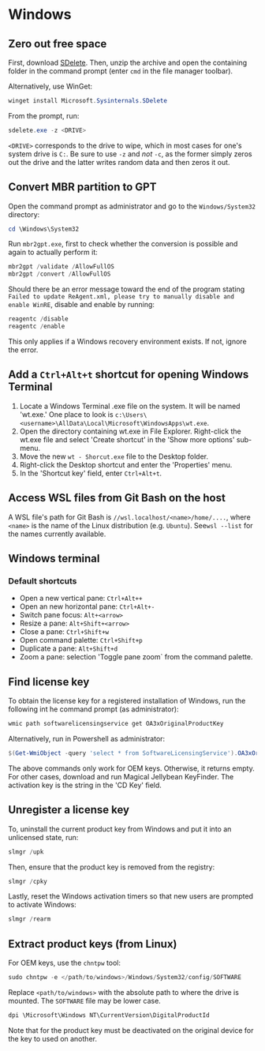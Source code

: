 # Windows

## Zero out free space

First, download [SDelete](https://download.sysinternals.com/files/SDelete.zip).
Then, unzip the archive and open the containing folder in the command prompt
(enter `cmd` in the file manager toolbar).

Alternatively, use WinGet:

```ps1
winget install Microsoft.Sysinternals.SDelete
```

From the prompt, run:

```ps1
sdelete.exe -z <DRIVE>
```

`<DRIVE>` corresponds to the drive to wipe, which in most cases for one's system
drive is `C:`. Be sure to use `-z` and _not_ `-c`, as the former simply zeros
out the drive and the latter writes random data and then zeros it out.

## Convert MBR partition to GPT

Open the command prompt as administrator and go to the `Windows/System32`
directory:

```ps1
cd \Windows\System32
```

Run `mbr2gpt.exe`, first to check whether the conversion is possible and again
to actually perform it:

```ps1
mbr2gpt /validate /AllowFullOS
mbr2gpt /convert /AllowFullOS
```

Should there be an error message toward the end of the program stating
`Failed to update ReAgent.xml, please try to manually disable and enable WinRE`,
disable and enable by running:

```ps1
reagentc /disable
reagentc /enable
```

This only applies if a Windows recovery environment exists. If not, ignore the
error.

## Add a `Ctrl+Alt+t` shortcut for opening Windows Terminal

1. Locate a Windows Terminal .exe file on the system. It will be named 'wt.exe.'
   One place to look is
   `c:\Users\<username>\AllData\Local\Microsoft\WindowsApps\wt.exe`.
2. Open the directory containing wt.exe in File Explorer. Right-click the wt.exe
   file and select 'Create shortcut' in the 'Show more options' sub-menu.
3. Move the new `wt - Shorcut.exe` file to the Desktop folder.
4. Right-click the Desktop shortcut and enter the 'Properties' menu.
5. In the 'Shortcut key' field, enter `Ctrl+Alt+t`.

## Access WSL files from Git Bash on the host

A WSL file's path for Git Bash is `//wsl.localhost/<name>/home/....`, where
`<name>` is the name of the Linux distribution (e.g. `Ubuntu`). See`wsl --list`
for the names currently available.

## Windows terminal

### Default shortcuts

- Open a new vertical pane: `Ctrl+Alt++`
- Open an new horizontal pane: `Ctrl+Alt+-`
- Switch pane focus: `Alt+<arrow>`
- Resize a pane: `Alt+Shift+<arrow>`
- Close a pane: `Ctrl+Shift+w`
- Open command palette: `Ctrl+Shift+p`
- Duplicate a pane: `Alt+Shift+d`
- Zoom a pane: selection 'Toggle pane zoom` from the command palette.

## Find license key

To obtain the license key for a registered installation of Windows, run the
following int he command prompt (as administrator):

```ps1
wmic path softwarelicensingservice get OA3xOriginalProductKey
```

Alternatively, run in Powershell as administrator:

```powershell
$(Get-WmiObject -query 'select * from SoftwareLicensingService').OA3xOriginalProductKey
```

The above commands only work for OEM keys. Otherwise, it returns empty. For
other cases, download and run Magical Jellybean KeyFinder. The activation key is
the string in the 'CD Key' field.

## Unregister a license key

To, uninstall the current product key from Windows and put it into an unlicensed
state, run:

```ps1
slmgr /upk
```

Then, ensure that the product key is removed from the registry:

```ps1
slmgr /cpky
```

Lastly, reset the Windows activation timers so that new users are prompted to
activate Windows:

```ps1
slmgr /rearm
```

## Extract product keys (from Linux)

For OEM keys, use the `chntpw` tool:

```ps1
sudo chntpw -e </path/to/windows>/Windows/System32/config/SOFTWARE
```

Replace `<path/to/windows>` with the absolute path to where the drive is
mounted. The `SOFTWARE` file may be lower case.

```ps1
dpi \Microsoft\Windows NT\CurrentVersion\DigitalProductId
```

Note that for the product key must be deactivated on the original device for the
key to used on another.
